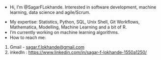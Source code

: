 * Hi, I’m @SagarFLokhande. 
Interested in  software development, machine learning, data science and agile/Scrum. 
- My expertise: Statistics, Python, SQL, Unix Shell, Git Workflows, Mathematica, Modelling, Machine Learning and a bit of R.
- I’m currently working on machine learning algorithms. 
- How to reach me: 
1. Gmail - sagar.f.lokhande@gmail.com
2. inkedIn : https://www.linkedin.com/in/sagar-f-lokhande-1550a1250/ 

<!---
SagarFLokhande/SagarFLokhande is a ✨ special ✨ repository because its `README.md` (this file) appears on your GitHub profile.
You can click the Preview link to take a look at your changes.
--->
